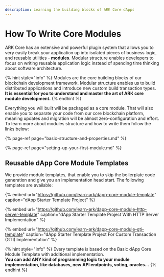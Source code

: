 ```yaml
---
description: Learning the building blocks of ARK Core dApps
---
```


# How To Write Core Modules

ARK Core has an extensive and powerful plugin system that allows you to very easily break your application up into isolated pieces of business logic, and reusable utilities - **modules**. Modular structure enables developers to focus on writing reusable application logic instead of spending time thinking about software architecture.

{% hint style="info" %}
Modules are the core building blocks of our blockchain development framework. Modular structure enables us to build distributed applications and introduce new custom build transaction types. **It is essential for you to understand and master the art of ARK core module development.** 
{% endhint %}

Everything you will built will be packaged as a core module. That will also enable you to separate your code from our core blockchain platform, meaning updates and migration will be almost zero-configuration and effort. To learn more about modules structure and how to write them follow the links below:

{% page-ref page="basic-structure-and-properties.md" %}

{% page-ref page="setting-up-your-first-module.md" %}

## Reusable dApp Core Module Templates

We provide module templates, that enable you to skip the boilerplate code generation and give you an implementation head start. The following templates are available:

{% embed url="https://github.com/learn-ark/dapp-core-module-template" caption="dApp Starter Template Project" %}

{% embed url="https://github.com/learn-ark/dapp-core-module-http-server-template" caption="dApp Starter Template Project With HTTP Server Implementation" %}

{% embed url="https://github.com/learn-ark/dapp-core-module-gti-template" caption="dApp Starter Template Project For Custom Transaction \(GTI\) Implementation" %}

{% hint style="info" %}
Every template is based on the Basic dApp Core Module Template with additional implementation.   
**You can add ANY kind of programming logic to your module implementation, like databases, new API endpoints, voting, oracles...**
{% endhint %}

